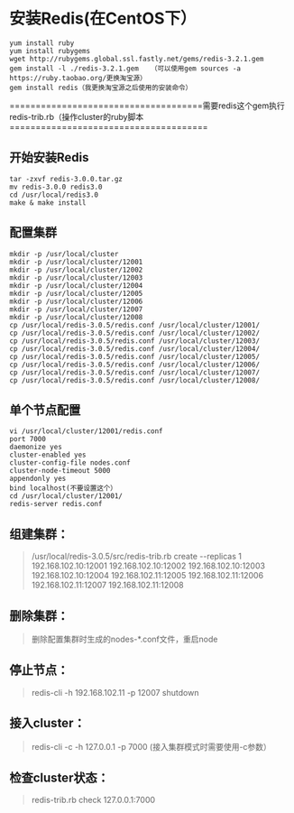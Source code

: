 # 安装Redis(在CentOS下）
```
yum install ruby
yum install rubygems
wget http://rubygems.global.ssl.fastly.net/gems/redis-3.2.1.gem
gem install -l ./redis-3.2.1.gem   （可以使用gem sources -a https://ruby.taobao.org/更换淘宝源）
gem install redis（我更换淘宝源之后使用的安装命令）
```
=====================================需要redis这个gem执行redis-trib.rb（操作cluster的ruby脚本======================================

## 开始安装Redis
```
tar -zxvf redis-3.0.0.tar.gz
mv redis-3.0.0 redis3.0
cd /usr/local/redis3.0
make & make install
```

## 配置集群
```
mkdir -p /usr/local/cluster
mkdir -p /usr/local/cluster/12001
mkdir -p /usr/local/cluster/12002
mkdir -p /usr/local/cluster/12003
mkdir -p /usr/local/cluster/12004
mkdir -p /usr/local/cluster/12005
mkdir -p /usr/local/cluster/12006
mkdir -p /usr/local/cluster/12007
mkdir -p /usr/local/cluster/12008
cp /usr/local/redis-3.0.5/redis.conf /usr/local/cluster/12001/
cp /usr/local/redis-3.0.5/redis.conf /usr/local/cluster/12002/
cp /usr/local/redis-3.0.5/redis.conf /usr/local/cluster/12003/
cp /usr/local/redis-3.0.5/redis.conf /usr/local/cluster/12004/
cp /usr/local/redis-3.0.5/redis.conf /usr/local/cluster/12005/
cp /usr/local/redis-3.0.5/redis.conf /usr/local/cluster/12006/
cp /usr/local/redis-3.0.5/redis.conf /usr/local/cluster/12007/
cp /usr/local/redis-3.0.5/redis.conf /usr/local/cluster/12008/
```

## 单个节点配置
```
vi /usr/local/cluster/12001/redis.conf
port 7000
daemonize yes
cluster-enabled yes
cluster-config-file nodes.conf
cluster-node-timeout 5000
appendonly yes
bind localhost(不要设置这个）
cd /usr/local/cluster/12001/
redis-server redis.conf
```

## 组建集群：
> /usr/local/redis-3.0.5/src/redis-trib.rb create --replicas 1 192.168.102.10:12001 192.168.102.10:12002 192.168.102.10:12003 192.168.102.10:12004 192.168.102.11:12005 192.168.102.11:12006 192.168.102.11:12007 192.168.102.11:12008

## 删除集群：
> 删除配置集群时生成的nodes-*.conf文件，重启node

## 停止节点：
> redis-cli -h 192.168.102.11 -p 12007 shutdown

## 接入cluster：
> redis-cli -c -h 127.0.0.1 -p 7000
(接入集群模式时需要使用-c参数）

## 检查cluster状态：
> redis-trib.rb check 127.0.0.1:7000